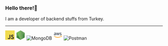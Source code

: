 ### Hello there!👋

I am a developer of backend stuffs from Turkey.

---
<p>
  <img src="https://raw.githubusercontent.com/github/explore/80688e429a7d4ef2fca1e82350fe8e3517d3494d/topics/javascript/javascript.png" alt="JavaScript" width="30px" />
  <img src="https://raw.githubusercontent.com/github/explore/80688e429a7d4ef2fca1e82350fe8e3517d3494d/topics/nodejs/nodejs.png" alt="Node.js" width="30px" />
  <img src="https://avatars.githubusercontent.com/u/45798453?s=280&v=4" alt="MongoDB" width="30px" />
  <img src="https://raw.githubusercontent.com/github/explore/fbceb94436312b6dacde68d122a5b9c7d11f9524/topics/aws/aws.png" alt="AWS" width="30px" />
  <img src="https://gb-j.com/wp-content/uploads/2018/09/logo-glyph.png" alt="Postman" width="30px" />
</p>
